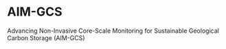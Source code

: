 # AIM-GCS
Advancing Non-Invasive Core-Scale Monitoring for Sustainable Geological Carbon Storage (AIM-GCS)
